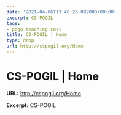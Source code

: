 ```yaml
---
date: '2021-04-06T13:40:23.082000+00:00'
excerpt: CS-POGIL
tags:
- pogo teaching cosi
title: CS-POGIL | Home
type: drop
url: http://cspogil.org/Home
---
```


# CS-POGIL | Home

**URL:** http://cspogil.org/Home

**Excerpt:** CS-POGIL
